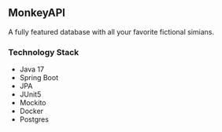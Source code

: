 ## MonkeyAPI
A fully featured database with all your favorite fictional simians. 

### Technology Stack
* Java 17
* Spring Boot
* JPA
* JUnit5
* Mockito
* Docker
* Postgres
